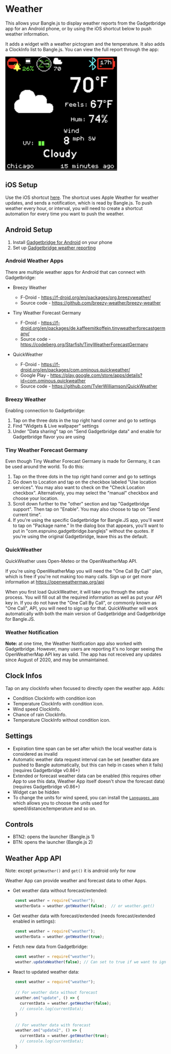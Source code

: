 # Weather

This allows your Bangle.js to display weather reports from the Gadgetbridge app for an Android phone, or by using the iOS shortcut below to push weather information.

It adds a widget with a weather pictogram and the temperature.
It also adds a ClockInfo list to Bangle.js.
You can view the full report through the app:

![Screenshot](Screenshot.png)

## iOS Setup

Use the iOS shortcut [here](https://www.icloud.com/shortcuts/73be0ce1076446f3bdc45a5707de5c4d). The shortcut uses Apple Weather for weather updates, and sends a notification, which is read by Bangle.js. To push weather every hour, or interval, you will need to create a shortcut automation for every time you want to push the weather.

## Android Setup

1. Install [Gadgetbridge for Android](https://f-droid.org/packages/nodomain.freeyourgadget.gadgetbridge/) on your phone
2. Set up [Gadgetbridge weather reporting](https://gadgetbridge.org/basics/features/weather/)

### Android Weather Apps

There are multiple weather apps for Android that can connect with Gadgetbridge:

* Breezy Weather
  * F-Droid - https://f-droid.org/en/packages/org.breezyweather/
  * Source code - https://github.com/breezy-weather/breezy-weather

* Tiny Weather Forecast Germany
  * F-Droid - https://f-droid.org/en/packages/de.kaffeemitkoffein.tinyweatherforecastgermany/
  * Source code - https://codeberg.org/Starfish/TinyWeatherForecastGermany

* QuickWeather
  * F-Droid - https://f-droid.org/en/packages/com.ominous.quickweather/
  * Google Play - https://play.google.com/store/apps/details?id=com.ominous.quickweather
  * Source code - https://github.com/TylerWilliamson/QuickWeather


### Breezy Weather

Enabling connection to Gadgetbridge:

1. Tap on the three dots in the top right hand corner and go to settings
2. Find "Widgets & Live wallpaper" settings
3. Under "Data sharing" tap on "Send Gadgetbridge data" and enable for Gadgetbridge flavor you are using

### Tiny Weather Forecast Germany

Even though Tiny Weather Forecast Germany is made for Germany, it can be used around the world. To do this:

1. Tap on the three dots in the top right hand corner and go to settings
2. Go down to Location and tap on the checkbox labeled "Use location services". You may also want to check on the "Check Location checkbox". Alternatively, you may select the "manual" checkbox and choose your location.
3. Scroll down further to the "other" section and tap "Gadgetbridge support". Then tap on "Enable". You may also choose to tap on "Send current time".
4. If you're using the specific Gadgetbridge for Bangle.JS app, you'll want to tap on "Package name." In the dialog box that appears, you'll want to put in "com.espruino.gadgetbridge.banglejs" without the quotes. If you're using the original Gadgetbridge, leave this as the default.

### QuickWeather

QuickWeather uses Open-Meteo or the OpenWeatherMap API.

If you're using OpenWeatherMap you will need the "One Call By Call" plan, which is free if you're not making too many calls. Sign up or get more information at https://openweathermap.org/api

When you first load QuickWeather, it will take you through the setup process. You will fill out all the required information as well as put your API key in. If you do not have the "One Call By Call", or commonly known as "One Call", API, you will need to sign up for that. QuickWeather will work automatically with both the main version of Gadgetbridge and Gadgetbridge for Bangle.JS.

### Weather Notification

**Note:** at one time, the Weather Notification app also worked with Gadgetbridge. However, many users are reporting it's no longer seeing the OpenWeatherMap API key as valid. The app has not received any updates since August of 2020, and may be unmaintained.

## Clock Infos

Tap on any clockInfo when focused to directly open the weather app.
Adds:
* Condition ClockInfo with condition icon
* Temperature ClockInfo with condition icon.
* Wind speed ClockInfo.
* Chance of rain ClockInfo.
* Temperature ClockInfo without condition icon.

## Settings

* Expiration time span can be set after which the local weather data is considered as invalid
* Automatic weather data request interval can be set (weather data are pushed to Bangle automatically, but this can help in cases when it fails) (requires Gadgetbridge v0.86+)
* Extended or forecast weather data can be enabled (this requires other App to use this data, Weather App itself doesn't show the forecast data) (requires Gadgetbridge v0.86+)
* Widget can be hidden
* To change the units for wind speed, you can install the [`Languages app`](https://banglejs.com/apps/?id=locale) which
allows you to choose the units used for speed/distance/temperature and so on.

## Controls

* BTN2: opens the launcher (Bangle.js 1)
* BTN: opens the launcher (Bangle.js 2)

## Weather App API

Note: except `getWeather()` and `get()` it is android only for now

Weather App can provide weather and forecast data to other Apps.

* Get weather data without forecast/extended:
  ```javascript
   const weather = require("weather");
   weatherData = weather.getWeather(false);  // or weather.get()
  ```

* Get weather data with forecast/extended (needs forecast/extended enabled in settings):
  ```javascript
   const weather = require("weather");
   weatherData = weather.getWeather(true);
  ```

* Fetch new data from Gadgetbridge:
  ```javascript
   const weather = require("weather");
   weather.updateWeather(false); // Can set to true if we want to ignore debounce
  ```

* React to updated weather data:
  ```javascript
   const weather = require("weather");

   // For weather data without forecast
   weather.on("update", () => {
     currentData = weather.getWeather(false);
     // console.log(currentData);
   }

   // For weather data with forecast
   weather.on("update2", () => {
     currentData = weather.getWeather(true);
     // console.log(currentData);
   }
  ```
